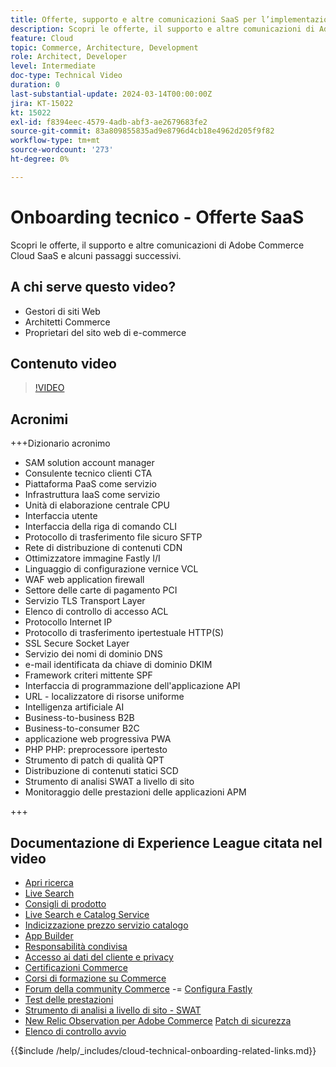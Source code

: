 ```yaml
---
title: Offerte, supporto e altre comunicazioni SaaS per l’implementazione di Adobe Commerce Cloud e alcuni passaggi successivi
description: Scopri le offerte, il supporto e altre comunicazioni di Adobe Commerce Cloud SaaS e alcuni passaggi successivi.
feature: Cloud
topic: Commerce, Architecture, Development
role: Architect, Developer
level: Intermediate
doc-type: Technical Video
duration: 0
last-substantial-update: 2024-03-14T00:00:00Z
jira: KT-15022
kt: 15022
exl-id: f8394eec-4579-4adb-abf3-ae2679683fe2
source-git-commit: 83a809855835ad9e8796d4cb18e4962d205f9f82
workflow-type: tm+mt
source-wordcount: '273'
ht-degree: 0%

---
```


# Onboarding tecnico - Offerte SaaS

Scopri le offerte, il supporto e altre comunicazioni di Adobe Commerce Cloud SaaS e alcuni passaggi successivi.

## A chi serve questo video?

- Gestori di siti Web
- Architetti Commerce
- Proprietari del sito web di e-commerce

## Contenuto video

>[!VIDEO](https://video.tv.adobe.com/v/3432836?learn=on&enablevpops&captions=ita)

## Acronimi

+++Dizionario acronimo

- SAM solution account manager
- Consulente tecnico clienti CTA
- Piattaforma PaaS come servizio
- Infrastruttura IaaS come servizio
- Unità di elaborazione centrale CPU
- Interfaccia utente
- Interfaccia della riga di comando CLI
- Protocollo di trasferimento file sicuro SFTP
- Rete di distribuzione di contenuti CDN
- Ottimizzatore immagine Fastly I/I
- Linguaggio di configurazione vernice VCL
- WAF web application firewall
- Settore delle carte di pagamento PCI
- Servizio TLS Transport Layer
- Elenco di controllo di accesso ACL
- Protocollo Internet IP
- Protocollo di trasferimento ipertestuale HTTP(S)
- SSL Secure Socket Layer
- Servizio dei nomi di dominio DNS
- e-mail identificata da chiave di dominio DKIM
- Framework criteri mittente SPF
- Interfaccia di programmazione dell&#39;applicazione API
- URL - localizzatore di risorse uniforme
- Intelligenza artificiale AI
- Business-to-business B2B
- Business-to-consumer B2C
- applicazione web progressiva PWA
- PHP PHP: preprocessore ipertesto
- Strumento di patch di qualità QPT
- Distribuzione di contenuti statici SCD
- Strumento di analisi SWAT a livello di sito
- Monitoraggio delle prestazioni delle applicazioni APM

+++

## Documentazione di Experience League citata nel video

- [Apri ricerca](https://experienceleague.adobe.com/docs/commerce-cloud-service/user-guide/configure/service/opensearch.html?lang=it)
- [Live Search](https://experienceleague.adobe.com/docs/commerce-merchant-services/live-search/overview.html?lang=it)
- [Consigli di prodotto](https://experienceleague.adobe.com/docs/commerce-merchant-services/product-recommendations/overview.html?lang=it)
- [Live Search e Catalog Service](https://experienceleague.adobe.com/docs/events/adobe-developers-live-recordings/2023/nov2023/nov-commerce/commerce-search-and-catalog-service.html?lang=it)
- [Indicizzazione prezzo servizio catalogo](https://experienceleague.adobe.com/docs/commerce-merchant-services/price-indexer/price-indexing.html?lang=it)
- [App Builder](https://experienceleague.adobe.com/docs/commerce-learn/tutorials/adobe-developer-app-builder/app-builder-technical-overview.html?lang=it)
- [Responsabilità condivisa](https://experienceleague.adobe.com/docs/commerce-operations/security-and-compliance/shared-responsibility.html?lang=it)
- [Accesso ai dati del cliente e privacy](https://experienceleague.adobe.com/docs/commerce-knowledge-base/kb/announcements/commerce-announcements/adobe-support-customer-data-access-and-privacy.html?lang=it)
- [Certificazioni Commerce](https://experienceleague.adobe.com/docs/certification/program/technical-certifications/ac/ac-overview.html?lang=it)
- [Corsi di formazione su Commerce](https://learning.adobe.com/catalog.html?products=Commerce)
- [Forum della community Commerce](https://community.magento.com/)
-= [Configura Fastly](https://experienceleague.adobe.com/docs/commerce-cloud-service/user-guide/cdn/setup-fastly/fastly-configuration.html?lang=it)
- [Test delle prestazioni](https://experienceleague.adobe.com/it/docs/commerce-operations/implementation-playbook/best-practices/maintenance/backend-performance)
- [Strumento di analisi a livello di sito - SWAT](https://experienceleague.adobe.com/docs/commerce-knowledge-base/kb/support-tools/site-wide-analysis-tool/swat-tool-overview.html?lang=it&)
- [New Relic Observation per Adobe Commerce](https://experienceleague.adobe.com/docs/commerce-operations/tools/observation-for-adobe-commerce/intro.html?lang=it)
  [Patch di sicurezza](https://experienceleague.adobe.com/docs/commerce-operations/release/notes/security-patches/overview.html?lang=it)
- [Elenco di controllo avvio](https://experienceleague.adobe.com/docs/commerce-cloud-service/user-guide/launch/checklist.html?lang=it)

{{$include /help/_includes/cloud-technical-onboarding-related-links.md}}
